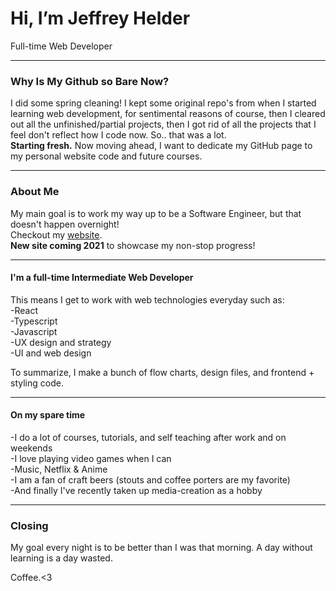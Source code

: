 # Hi, I’m Jeffrey Helder
Full-time Web Developer
___
### Why Is My Github so Bare Now?
I did some spring cleaning! I kept some original repo's from when I started learning web development, for sentimental reasons of course, then I cleared out all the unfinished/partial projects, then I got rid of all the projects that I feel don't reflect how I code now. So.. that was a lot.  
**Starting fresh.** Now moving ahead, I want to dedicate my GitHub page to my personal website code and future courses.
___
### About Me
My main goal is to work my way up to be a Software Engineer, but that doesn't happen overnight!  
Checkout my [website](https://www.jeffreyhelder.com/).  
**New site coming 2021** to showcase my non-stop progress!
___

#### I'm a full-time Intermediate Web Developer
This means I get to work with web technologies everyday such as:  
-React  
-Typescript  
-Javascript  
-UX design and strategy  
-UI and web design  

To summarize, I make a bunch of flow charts, design files, and frontend + styling code.
___
#### On my spare time
-I do a lot of courses, tutorials, and self teaching after work and on weekends  
-I love playing video games when I can  
-Music, Netflix & Anime  
-I am a fan of craft beers (stouts and coffee porters are my favorite)  
-And finally I've recently taken up media-creation as a hobby  
___
### Closing 
My goal every night is to be better than I was that morning. A day without learning is a day wasted.  
  
Coffee.<3

